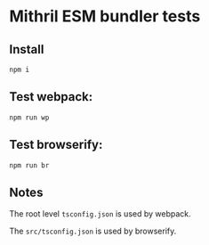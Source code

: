 # Mithril ESM bundler tests

## Install

    npm i

## Test webpack:

    npm run wp

## Test browserify:

    npm run br

## Notes

The root level `tsconfig.json` is used by webpack.

The `src/tsconfig.json` is used by browserify.
